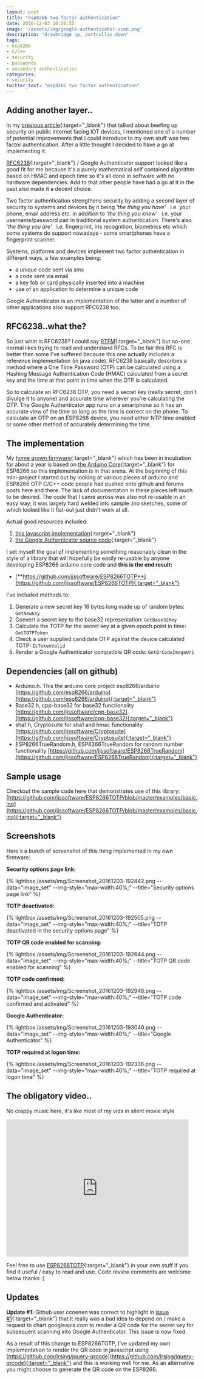 ```yaml
---
layout: post
title: "esp8266 two factor authentication"
date: 2016-12-03 16:50:55
image: '/assets/img/google-authenticator-icon.png' 
description: "drawbridge up, portcullis down"
tags:
- esp8266
- C/C++
- security
- passwords
- secondary authentication
categories:
- security
twitter_text: "esp8266 two factor authentication"
---
```


## Adding another layer..
In my [previous article](/esp8266-password-complexify/){:target="_blank"} that talked about beefing up security on public internet facing IOT devices, I mentioned one of a number of potential improvements that I could introduce to my own stuff was two factor authentication. After a little thought I decided to have a go at implementing it.

[RFC6238](https://tools.ietf.org/html/rfc6238){:target="_blank"} / Google Authenticator support looked like a good fit for me because it's a purely mathematical self contained algorithm based on HMAC and epoch time so it's all done in software with no hardware dependencies. Add to that other people have had a go at it in the past also made it a decent choice. 

Two factor authentication strengthens security by adding a second layer of security to systems and devices by it being *'the thing you have'* &nbsp; i.e. your phone, email address etc. in addition to *'the thing you know'* &nbsp; i.e. your username/password pair in traditional system authentication. There's also *'the thing you are'* &nbsp; i.e. fingerprint, iris recognition, biometrics etc which some systems do support nowadays - some smartphones have a fingerprint scanner.

Systems, platforms and devices implement two factor authentication in different ways, a few examples being: 

* a unique code sent via sms
* a code sent via email
* a key fob or card physically inserted into a machine
* use of an application to determine a unique code

Google Authenticator is an implementation of the latter and a number of other applications also support RFC6238 too.

## RFC6238..what the?
So just what is RFC6238? I could say [RTFM](https://tools.ietf.org/html/rfc6238){:target="_blank"} but no-one normal likes trying to read and understand RFCs. To be fair this RFC is better than some I've suffered because this one actually includes a reference implementation (in java code). RFC6238 basically describes a method where a One Time Password (OTP) can be calculated using a Hashing Message Authentication Code (HMAC) calculated from a secret key and the time at that point in time when the OTP is calculated.

So to calculate an RFC6238 OTP, you need a secret key (really secret, don't divulge it to anyone) and accurate time wherever you're calculating the OTP. The Google Authenticator app runs on a smartphone so it has an accurate view of the time so long as the time is correct on the phone. To calculate an OTP on an ESP8266 device, you need either NTP time enabled or some other method of accurately determining the time.

## The implementation
My [home grown firmware](/id8266-aka-skynet/){:target="_blank"} which has been in incubation for about a year is based on [the Arduino Core](https://github.com/esp8266/arduino){:target="_blank"} for ESP8266 so this implementation is in that arena. At the beginning of this mini-project I started out by looking at various pieces of arduino and ESP8266 OTP C/C++ code people had pushed onto github and forums posts here and there. The lack of documentation in these pieces left much to be desired. The code that I came across was also not re-usable in an easy way; it was largely hard welded into sample .ino sketches, some of which looked like it flat-out just didn't work at all.

Actual good resources included:

1. [this javascript implementation](http://blog.tinisles.com/2011/10/google-authenticator-one-time-password-algorithm-in-javascript/){:target="_blank"}
2. [the Google Authenticator source code](https://github.com/google/google-authenticator){:target="_blank"}

I set myself the goal of implementing something reasonably clean in the style of a library that will hopefully be easily re-usable by anyone developing ESP8266 arduino core code and **this is the end result:**

* [**https://github.com/jjssoftware/ESP8266TOTP**](https://github.com/jjssoftware/ESP8266TOTP){:target="_blank"}

I've included methods to:

1. Generate a new secret key 16 bytes long made up of random bytes: `GetNewKey`
2. Convert a secret key to the base32 representation: `GetBase32Key`
3. Calculate the TOTP for the secret key at a given epoch point in time: `GetTOTPToken`
4. Check a user supplied candidate OTP against the device calculated TOTP: `IsTokenValid`
5. Render a Google Authenticator compatible QR code: `GetQrCodeImageUri`

## Dependencies (all on github)

* Arduino.h. This the arduino core project esp8266/arduino [https://github.com/esp8266/arduino](https://github.com/esp8266/arduino){:target="_blank"}
* Base32.h, cpp-base32 for base32 functionality [https://github.com/jjssoftware/cpp-base32](https://github.com/jjssoftware/cpp-base32){:target="_blank"}
* sha1.h, Cryptosuite for sha1 and hmac functionality [https://github.com/jjssoftware/Cryptosuite](https://github.com/jjssoftware/Cryptosuite){:target="_blank"}
* ESP8266TrueRandom.h, ESP8266TrueRandom for random number functionality [https://github.com/jjssoftware/ESP8266TrueRandom](https://github.com/jjssoftware/ESP8266TrueRandom){:target="_blank"}

## Sample usage
Checkout the sample code here that demonstrates use of this library:
[https://github.com/jjssoftware/ESP8266TOTP/blob/master/examples/basic.ino](https://github.com/jjssoftware/ESP8266TOTP/blob/master/examples/basic.ino){:target="_blank"}

## Screenshots
Here's a bunch of screenshot of this thing implemented in my own firmware:

**Security options page link:**

{% lightbox /assets/img/Screenshot_20161203-192442.png --data="image_set" --img-style="max-width:40%;" --title="Security options page link" %}

**TOTP deactivated:**

{% lightbox /assets/img/Screenshot_20161203-192505.png --data="image_set" --img-style="max-width:40%;" --title="TOTP deactivated in the security options page" %}

**TOTP QR code enabled for scanning:**

{% lightbox /assets/img/Screenshot_20161203-192644.png --data="image_set" --img-style="max-width:40%;" --title="TOTP QR code enabled for scanning" %}

**TOTP code confirmed:**

{% lightbox /assets/img/Screenshot_20161203-192948.png --data="image_set" --img-style="max-width:40%;" --title="TOTP code confirmed and activated" %}

**Google Authenticator:**

{% lightbox /assets/img/Screenshot_20161203-193040.png --data="image_set" --img-style="max-width:40%;" --title="Google Authenticator" %}

**TOTP required at logon time:**

{% lightbox /assets/img/Screenshot_20161203-192338.png --data="image_set" --img-style="max-width:40%;" --title="TOTP required at logon time" %}

## The obligatory video..
No crappy music here, it's like most of my vids in silent movie style
<iframe width="480" height="360" src="https://www.youtube.com/embed/EsNRM1DoO44" frameborder="0" allowfullscreen="allowfullscreen"> </iframe>

Feel free to use [ESP8266TOTP](https://github.com/jjssoftware/ESP8266TOTP){:target="_blank"} in your own stuff if you find it useful / easy to read and use. Code review comments are welcome below thanks :)

## Updates
**Update #1:**
Github user ccoenen was correct to highlight in [issue #1](https://github.com/jjssoftware/ESP8266TOTP/issues/1){:target="_blank"} that it really was a bad idea to depend on / make a request to chart.googleapis.com to render a QR code for the secret key for subsequent scanning into Google Authenticator. This issue is now fixed.

As a result of this change to ESP8266TOTP, I've updated my own implementation to render the QR code in javascript using [https://github.com/lrsjng/jquery-qrcode](https://github.com/lrsjng/jquery-qrcode){:target="_blank"} and this is working well for me. As an alternative you might choose to generate the QR code on the ESP8266.